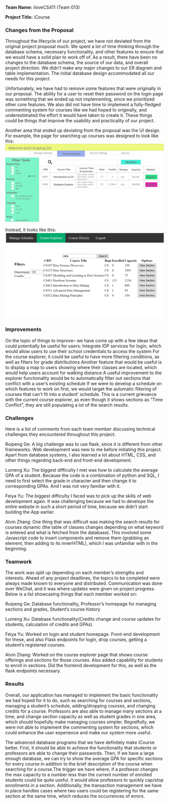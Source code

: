 **Team Name:** iloveCS411 (Team 013) 

**Project Title:** iCourse
 
### Changes from the Proposal
Throughout the lifecycle of our project, we have not deviated from the original project proposal much. We spent a lot of time thinking through the database schema, necessary functionality, and other features to ensure that we would have a solid plan to work off of. As a result, there have been no changes to the database schema, the source of our data, and overall project direction. 
We didn’t make any major changes to our ER diagram and table implementation. The initial database design accommodated all our needs for this project.
 
Unfortunately, we have had to remove some features that were originally in our proposal. The ability for a user to reset their password on the login page was something that we ended up not implementing, since we prioritized other core features. We also did not have time to implement a fully-fledged commenting system for courses like we had hoped to originally, and underestimated the effort it would have taken to create it. These things could be things that improve the usability and practicality of our project.
 
Another area that ended up deviating from the proposal was the UI design. For example, the page for searching up courses was designed to look like this:
![st2](images/st2.png)
 
Instead, it looks like this: 
![fv](images/image_2022-12-06_231252139.png)

### Improvements
On the topic of things to improve– we have come up with a few ideas that could potentially be useful for users: 
Integrate IDP services for login, which would allow users to use their school credentials to access the system
For the course explorer, it could be useful to have more filtering conditions, as well as filters for grade distributions
Another feature that would be useful is to display a map to users showing where their classes are located, which would help users account for walking distance
A useful improvement to the explorer functionality would be to automatically filter out sections that conflict with a user’s existing schedule
If we were to develop a schedule on which features to work on first, we would target the automatic filtering of courses that can’t fit into a student’ schedule. This is a current grievance with the current course explorer, as even though it shows sections as “Time Conflict”, they are still populating a lot of the search results. 
 
### Challenges
Here is a list of comments from each team member discussing technical challenges they encountered throughout this project: 
 
Ruipeng Ge: A big challenge was to use flask, since it is different from other frameworks. Web development was new to me before initiating this project. Apart from database systems, I also learned a lot about HTML, CSS, and other things regarding back-end and front-end development.

Lumeng Xu: The biggest difficulty I met was how to calculate the average GPA of a student. Because the code is a combination of python and SQL, I need to first select the grade in character and then change it to corresponding GPAs. And I was not very familiar with it.
 
Feiya Yu: The biggest difficulty I faced was to pick up the skills of web development again. It was challenging because we had to develope the entire website in such a short period of time, because we didn’t start building the App earlier.
 
Alvin Zhang: One thing that was difficult was making the search results for courses dynamic (the table of classes changes depending on what keyword is entered and what is fetched from the database). This involved some Javascript code to insert components and remove them (grabbing an element, then adding to its innerHTML), which I was unfamiliar with in the beginning. 
 
 
 
### Teamwork
The work was split up depending on each member’s strengths and interests. Ahead of any project deadlines, the topics to be completed were always made known to everyone and distributed. Communication was done over WeChat, and it was where updates were given on project progress. Below is a list showcasing things that each member worked on: 

Ruipeng Ge: Database functionality, Professor’s homepage for managing sections and grades, Student’s course history
 
Lumeng Xu: Database functionality(Credits change and course updates for students, calculation of credits and GPAs).
 
Feiya Yu: Worked on login and student homepage. Front-end development for these, and also Flask endpoints for login, drop courses, getting a student’s registered courses. 
 
Alvin Zhang: Worked on the course explorer page that shows course offerings and sections for those courses. Also added capability for students to enroll in sections. Did the frontend development for this, as well as the flask endpoints necessary. 
 
### Results
Overall, our application has managed to implement the basic functionality we had hoped for it to do, such as searching for courses and sections, managing a student’s schedule, adding/dropping courses, and changing credits for a course. Professors are also able to manage many sections at a time, and change section capacity as well as student grades in one area, which should hopefully make managing courses simpler. Regretfully, we were not able to implement the commenting system for sections, which could enhance the user experience and make our system more useful.
 
The advanced database programs that we have definitely make iCourse better. First, it should be able to achieve the functionality that students or professors are able to change their passwords. Then, if we have a large enough database, we can try to show the average GPA for specific sections for every course in addition to  the brief description of the course when searching for a course.The trigger we have where, if a professor changes the max capacity to a number less than the current number of enrolled students could be quite useful. It would allow professors to quickly cap/stop enrollments in a section.  Additionally, the transaction management we have in place handles cases where two users could be registering for the same section at the same time, which reduces the occurrences of errors. 
